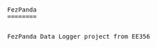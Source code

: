 
<!-- saved from url=(0057)https://raw.github.com/jowadmax/FezPanda/master/README.md -->
<html><head><meta http-equiv="Content-Type" content="text/html; charset=UTF-8"><script type="text/javascript">function a() {	 document.addEventListener('keydown', function(e){		/*console.log('keydown');*/		var keys = [];		if(e.ctrlKey || e.shiftKey || e.altKey || e.metaKey) {			if(e.metaKey) {				keys.push('Cmd');			}			if(e.shiftKey) {				keys.push('Shift');			}			if(e.ctrlKey)			{				keys.push('Ctrl');			}			if(e.altKey) {				keys.push('Alt');			}		}		if(e.which)		{			/*console.log(e.which);*/			keys.push(String.fromCharCode(e.which));		}		/*console.log(keys.join('+'));*/		if(keys.length >= 2 && keys[keys.length-1] != '') {			window.postMessage({type: 'dolphin_shortcuts', keys:keys}, '*');		}	 });}a();</script><script type="text/javascript"> window.oncontextmenu = function(event) {    var target = event.target.getAttribute('obj_url');	 window.postMessage({type: 'dolphin_clickTarget', target:target}, '*'); };</script><style type="text/css"></style></head><body><pre style="word-wrap: break-word; white-space: pre-wrap;">FezPanda
========

FezPanda Data Logger project from EE356
</pre></body></html>